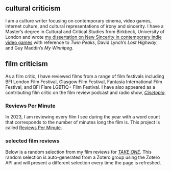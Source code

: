 ## cultural criticism

I am a culture writer focusing on contemporary cinema, video games, internet culture, and cultural representations of irony and sincerity. I have a Master’s degree in Cultural and Critical Studies from Birkbeck, University of London and wrote [my dissertation on New Sincerity in contemporary indie video games](https://hcommons.org/deposits/item/hc:32869/) with reference to *Twin Peaks*, David Lynch’s *Lost Highway*, and Guy Maddin’s *My Winnipeg*.

## film criticism

As a film critic, I have reviewed films from a range of film festivals including BFI London Film Festival, Glasgow Film Festival, Fantasia International Film Festival, and BFI Flare LGBTIQ+ Film Festival. I have also appeared as a contributing film critic on the film review podcast and radio show, *[Cinetopia](https://anchor.fm/cinetopia/)*.

### Reviews Per Minute

In 2023, I am reviewing every film I see during the year with a word count that corresponds to the number of minutes long the film is. This project is called [Reviews Per Minute](https://reviewsperminute.simonxix.com/).

### selected film reviews

Below is a random selection from my film reviews for *[TAKE ONE](https://takeonecinema.net/)*. This random selection is auto-generated from a Zotero group using the Zotero API and will present a different selection every time the page is refreshed.